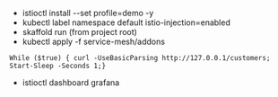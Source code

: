 - istioctl install --set profile=demo -y
- kubectl label namespace default istio-injection=enabled
- skaffold run (from project root)
- kubectl apply -f service-mesh/addons
````
While ($true) { curl -UseBasicParsing http://127.0.0.1/customers; Start-Sleep -Seconds 1;}
````

- istioctl dashboard grafana